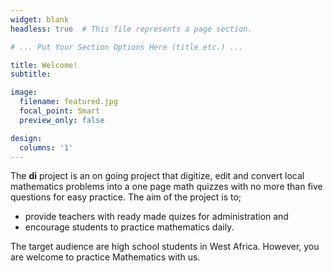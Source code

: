 ```yaml
---
widget: blank
headless: true  # This file represents a page section.

# ... Put Your Section Options Here (title etc.) ...

title: Welcome!
subtitle:

image:
  filename: featured.jpg
  focal_point: Smart
  preview_only: false

design:
  columns: '1'
---
```


The **di** project is an on going project that digitize, edit and convert local mathematics problems into a one page math quizzes with no more than five questions for easy practice. The aim of the project is to;
- provide teachers with ready made quizes for administration and
- encourage students to practice mathematics daily.

The target audience are high school students in West Africa. However, you are welcome to practice Mathematics with us.